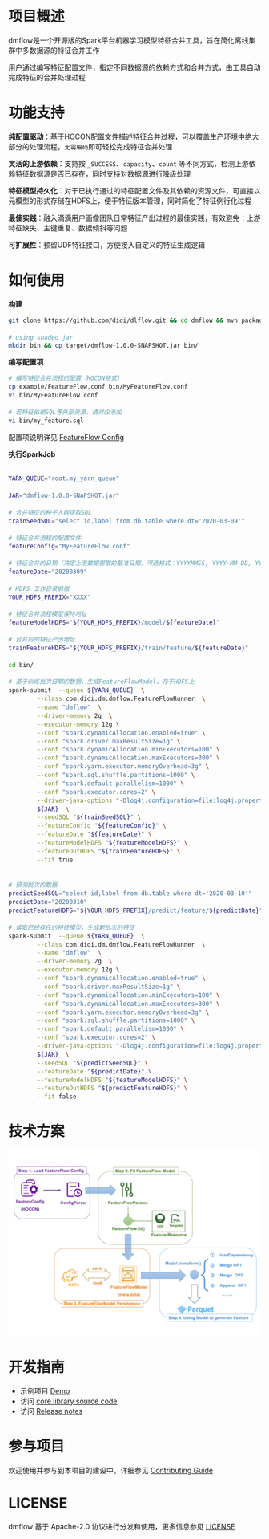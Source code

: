 # 项目概述

dmflow是一个开源版的Spark平台机器学习模型特征合并工具，旨在简化离线集群中多数据源的特征合并工作

用户通过编写特征配置文件，指定不同数据源的依赖方式和合并方式，由工具自动完成特征的合并处理过程

# 功能支持

**纯配置驱动**：基于HOCON配置文件描述特征合并过程，可以覆盖生产环境中绝大部分的处理流程，`无需编码`即可轻松完成特征合并处理

**灵活的上游依赖**：支持按 `_SUCCESS`、`capacity`、`count` 等不同方式，检测上游依赖特征数据源是否已存在，同时支持对数据源进行降级处理

**特征模型持久化**：对于已执行通过的特征配置文件及其依赖的资源文件，可直接以元模型的形式存储在HDFS上，便于特征版本管理，同时简化了特征例行化过程

**最佳实践**：融入滴滴用户画像团队日常特征产出过程的最佳实践，有效避免：上游特征缺失、主键重复、数据倾斜等问题

**可扩展性**：预留UDF特征接口，方便接入自定义的特征生成逻辑

# 如何使用

**构建**
``` bash
git clone https://github.com/didi/dlflow.git && cd dmflow && mvn package

# using shaded jar
mkdir bin && cp target/dmflow-1.0.0-SNAPSHOT.jar bin/ 
```

**编写配置项**
``` bash
# 编写特征合并流程的配置（HOCON格式）
cp example/FeatureFlow.conf bin/MyFeatureFlow.conf
vi bin/MyFeatureFlow.conf

# 若特征依赖SQL等外部资源，请对应添加
vi bin/my_feature.sql
```

配置项说明详见 [FeatureFlow Config](FeatureFlowConfig.md)

**执行SparkJob**
``` bash

YARN_QUEUE="root.my_yarn_queue"

JAR="dmflow-1.0.0-SNAPSHOT.jar"

# 合并特征的种子人群提取SQL
trainSeedSQL="select id,label from db.table where dt='2020-03-09'"

# 特征合并流程的配置文件
featureConfig="MyFeatureFlow.conf"

# 特征合并的日期（决定上游数据提取的基准日期，可选格式：YYYYMMSS, YYYY-MM-DD, YYYY-MM-DD）
featureDate="20200309" 

# HDFS 工作目录前缀
YOUR_HDFS_PREFIX="XXXX"

# 特征合并流程模型保持地址
featureModelHDFS="${YOUR_HDFS_PREFIX}/model/${featureDate}"

# 合并后的特征产出地址
trainFeatureHDFS="${YOUR_HDFS_PREFIX}/train/feature/${featureDate}"

cd bin/

# 基于训练批次日期的数据，生成FeatureFlowModel，存于HDFS上
spark-submit  --queue ${YARN_QUEUE}  \
        --class com.didi.dm.dmflow.FeatureFlowRunner  \
        --name "dmflow"  \
        --driver-memory 2g  \
        --executor-memory 12g \
        --conf "spark.dynamicAllocation.enabled=true" \
        --conf "spark.driver.maxResultSize=1g" \
        --conf "spark.dynamicAllocation.minExecutors=100" \
        --conf "spark.dynamicAllocation.maxExecutors=300" \
        --conf "spark.yarn.executor.memoryOverhead=3g" \
        --conf "spark.sql.shuffle.partitions=1000" \
        --conf "spark.default.parallelism=1000" \
        --conf "spark.executor.cores=2" \
        --driver-java-options "-Dlog4j.configuration=file:log4j.properties" \
        ${JAR}  \
        --seedSQL "${trainSeedSQL}" \
        --featureConfig "${featureConfig}" \
        --featureDate "${featureDate}" \
        --featureModelHDFS "${featureModelHDFS}" \
        --featureOutHDFS "${trainFeatureHDFS}" \
        --fit true


# 预测批次的数据
predictSeedSQL="select id,label from db.table where dt='2020-03-10'"
predictDate="20200310"
predictFeatureHDFS="${YOUR_HDFS_PREFIX}/predict/feature/${predictDate}"

# 读取已经存在的特征模型，生成新批次的特征
spark-submit  --queue ${YARN_QUEUE}  \
        --class com.didi.dm.dmflow.FeatureFlowRunner  \
        --name "dmflow"  \
        --driver-memory 2g  \
        --executor-memory 12g \
        --conf "spark.dynamicAllocation.enabled=true" \
        --conf "spark.driver.maxResultSize=1g" \
        --conf "spark.dynamicAllocation.minExecutors=100" \
        --conf "spark.dynamicAllocation.maxExecutors=300" \
        --conf "spark.yarn.executor.memoryOverhead=3g" \
        --conf "spark.sql.shuffle.partitions=1000" \
        --conf "spark.default.parallelism=1000" \
        --conf "spark.executor.cores=2" \
        --driver-java-options "-Dlog4j.configuration=file:log4j.properties" \
        ${JAR}  \
        --seedSQL "${predictSeedSQL}" \
        --featureDate "${predictDate}" \
        --featureModelHDFS "${featureModelHDFS}" \
        --featureOutHDFS "${predictFeatureHDFS}" \
        --fit false
```

# 技术方案

<img src="imgs/running_phases.png" width="1024px" align="center" alt="工作机制"/>

# 开发指南

* 示例项目 [Demo](example/run_spark.py)
* 访问 [core library source code](src/main/scala/com/didi/dm/dmflow)
* 访问 [Release notes](RELEASE-NOTES.md)


# 参与项目

欢迎使用并参与到本项目的建设中，详细参见 [Contributing Guide](CONTRIBUTING.md)

# LICENSE

dmflow 基于 Apache-2.0 协议进行分发和使用，更多信息参见 [LICENSE](LICENSE)